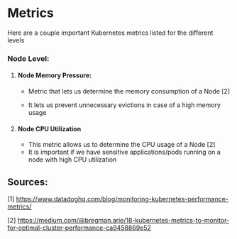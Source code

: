 # Metrics

Here are a couple important Kubernetes metrics listed for the different levels



### Node Level:

1. #### Node Memory Pressure:

   - Metric that lets us determine the memory consumption of a Node [2]

   - It lets us prevent unnecessary evictions in case of a high memory usage

     

2. #### Node CPU Utilization

   - This metric allows us to determine the CPU usage of a Node [2]
   - It is important if we have sensitive applications/pods running on a node with high CPU utilization





## Sources:

[1]  https://www.datadoghq.com/blog/monitoring-kubernetes-performance-metrics/

[2] https://medium.com/@bregman.arie/18-kubernetes-metrics-to-monitor-for-optimal-cluster-performance-ca9458869e52